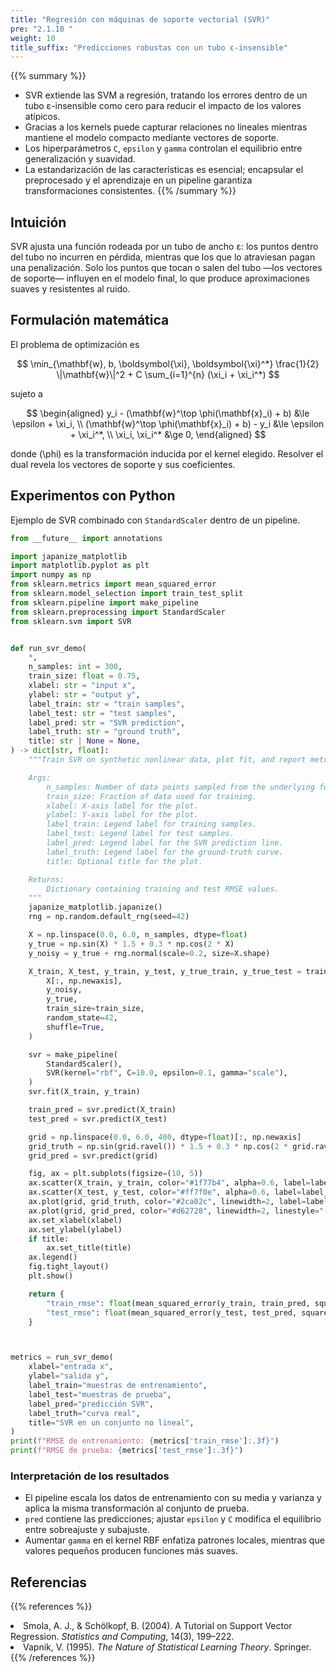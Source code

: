 ```yaml
---
title: "Regresión con máquinas de soporte vectorial (SVR)"
pre: "2.1.10 "
weight: 10
title_suffix: "Predicciones robustas con un tubo ε-insensible"
---
```


{{% summary %}}
- SVR extiende las SVM a regresión, tratando los errores dentro de un tubo ε-insensible como cero para reducir el impacto de los valores atípicos.
- Gracias a los kernels puede capturar relaciones no lineales mientras mantiene el modelo compacto mediante vectores de soporte.
- Los hiperparámetros `C`, `epsilon` y `gamma` controlan el equilibrio entre generalización y suavidad.
- La estandarización de las características es esencial; encapsular el preprocesado y el aprendizaje en un pipeline garantiza transformaciones consistentes.
{{% /summary %}}

## Intuición
SVR ajusta una función rodeada por un tubo de ancho ε: los puntos dentro del tubo no incurren en pérdida, mientras que los que lo atraviesan pagan una penalización. Solo los puntos que tocan o salen del tubo —los vectores de soporte— influyen en el modelo final, lo que produce aproximaciones suaves y resistentes al ruido.

## Formulación matemática
El problema de optimización es

$$
\min_{\mathbf{w}, b, \boldsymbol{\xi}, \boldsymbol{\xi}^*} \frac{1}{2} \|\mathbf{w}\|^2 + C \sum_{i=1}^{n} (\xi_i + \xi_i^*)
$$

sujeto a

$$
\begin{aligned}
y_i - (\mathbf{w}^\top \phi(\mathbf{x}_i) + b) &\le \epsilon + \xi_i, \\
(\mathbf{w}^\top \phi(\mathbf{x}_i) + b) - y_i &\le \epsilon + \xi_i^*, \\
\xi_i, \xi_i^* &\ge 0,
\end{aligned}
$$

donde \(\phi\) es la transformación inducida por el kernel elegido. Resolver el dual revela los vectores de soporte y sus coeficientes.

## Experimentos con Python
Ejemplo de SVR combinado con `StandardScaler` dentro de un pipeline.

```python
from __future__ import annotations

import japanize_matplotlib
import matplotlib.pyplot as plt
import numpy as np
from sklearn.metrics import mean_squared_error
from sklearn.model_selection import train_test_split
from sklearn.pipeline import make_pipeline
from sklearn.preprocessing import StandardScaler
from sklearn.svm import SVR


def run_svr_demo(
    *,
    n_samples: int = 300,
    train_size: float = 0.75,
    xlabel: str = "input x",
    ylabel: str = "output y",
    label_train: str = "train samples",
    label_test: str = "test samples",
    label_pred: str = "SVR prediction",
    label_truth: str = "ground truth",
    title: str | None = None,
) -> dict[str, float]:
    """Train SVR on synthetic nonlinear data, plot fit, and report metrics.

    Args:
        n_samples: Number of data points sampled from the underlying function.
        train_size: Fraction of data used for training.
        xlabel: X-axis label for the plot.
        ylabel: Y-axis label for the plot.
        label_train: Legend label for training samples.
        label_test: Legend label for test samples.
        label_pred: Legend label for the SVR prediction line.
        label_truth: Legend label for the ground-truth curve.
        title: Optional title for the plot.

    Returns:
        Dictionary containing training and test RMSE values.
    """
    japanize_matplotlib.japanize()
    rng = np.random.default_rng(seed=42)

    X = np.linspace(0.0, 6.0, n_samples, dtype=float)
    y_true = np.sin(X) * 1.5 + 0.3 * np.cos(2 * X)
    y_noisy = y_true + rng.normal(scale=0.2, size=X.shape)

    X_train, X_test, y_train, y_test, y_true_train, y_true_test = train_test_split(
        X[:, np.newaxis],
        y_noisy,
        y_true,
        train_size=train_size,
        random_state=42,
        shuffle=True,
    )

    svr = make_pipeline(
        StandardScaler(),
        SVR(kernel="rbf", C=10.0, epsilon=0.1, gamma="scale"),
    )
    svr.fit(X_train, y_train)

    train_pred = svr.predict(X_train)
    test_pred = svr.predict(X_test)

    grid = np.linspace(0.0, 6.0, 400, dtype=float)[:, np.newaxis]
    grid_truth = np.sin(grid.ravel()) * 1.5 + 0.3 * np.cos(2 * grid.ravel())
    grid_pred = svr.predict(grid)

    fig, ax = plt.subplots(figsize=(10, 5))
    ax.scatter(X_train, y_train, color="#1f77b4", alpha=0.6, label=label_train)
    ax.scatter(X_test, y_test, color="#ff7f0e", alpha=0.6, label=label_test)
    ax.plot(grid, grid_truth, color="#2ca02c", linewidth=2, label=label_truth)
    ax.plot(grid, grid_pred, color="#d62728", linewidth=2, linestyle="--", label=label_pred)
    ax.set_xlabel(xlabel)
    ax.set_ylabel(ylabel)
    if title:
        ax.set_title(title)
    ax.legend()
    fig.tight_layout()
    plt.show()

    return {
        "train_rmse": float(mean_squared_error(y_train, train_pred, squared=False)),
        "test_rmse": float(mean_squared_error(y_test, test_pred, squared=False)),
    }



metrics = run_svr_demo(
    xlabel="entrada x",
    ylabel="salida y",
    label_train="muestras de entrenamiento",
    label_test="muestras de prueba",
    label_pred="predicción SVR",
    label_truth="curva real",
    title="SVR en un conjunto no lineal",
)
print(f"RMSE de entrenamiento: {metrics['train_rmse']:.3f}")
print(f"RMSE de prueba: {metrics['test_rmse']:.3f}")

```

### Interpretación de los resultados
- El pipeline escala los datos de entrenamiento con su media y varianza y aplica la misma transformación al conjunto de prueba.
- `pred` contiene las predicciones; ajustar `epsilon` y `C` modifica el equilibrio entre sobreajuste y subajuste.
- Aumentar `gamma` en el kernel RBF enfatiza patrones locales, mientras que valores pequeños producen funciones más suaves.

## Referencias
{{% references %}}
<li>Smola, A. J., &amp; Schölkopf, B. (2004). A Tutorial on Support Vector Regression. <i>Statistics and Computing</i>, 14(3), 199–222.</li>
<li>Vapnik, V. (1995). <i>The Nature of Statistical Learning Theory</i>. Springer.</li>
{{% /references %}}
